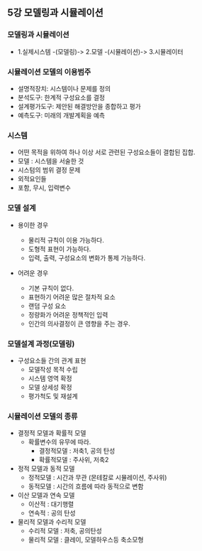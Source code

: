 ## 5강 모델링과 시뮬레이션
### 모델링과 시뮬레이션
- 1.실제시스템 -(모델링)-> 2.모델 -(시뮬레이션)-> 3.시뮬레이터

### 시뮬레이션 모델의 이용범주
- 설명적장치: 시스템이나 문제를 정의
- 분석도구: 한계적 구성요소를 결정
- 설계평가도구: 제안된 해결방안을 종합하고 평가
- 예측도구: 미래의 개발계획을 예측

### 시스템
-  어떤 목적을 위하여 하나 이상 서로 관련된 구성요소들이 결합된 집합.
-  모델 : 시스템을 서술한 것
-  시스텀의 범위 결정 문제
-  외적요인들
  - 포함, 무시, 입력변수

### 모델 설계
- 용이한 경우
  - 물리적 규칙이 이용 가능하다.
  - 도형적 표현이 가능하다.
  - 입력, 출력, 구성요소의 변화가 통제 가능하다.

- 어려운 경우
  - 기본 규칙이 없다.
  - 표현하기 어려운 많은 절차적 요소
  - 랜덤 구성 요소
  - 정량화가 어려운 정책적인 입력
  - 인간의 의사결정이 큰 영향을 주는 경우.

### 모델설계 과정(모델링)
- 구성요소들 간의 관계 표현
  - 모델작성 목적 수립
  - 시스템 영역 확정
  - 모델 상세성 확정
  - 평가척도 및 재설계

### 시뮬레이션 모델의 종류
- 결정적 모델과 확률적 모델
  - 확률변수의 유무에 따라.
    - 결정적모델 : 저축1, 공의 탄성
    - 확률적모델 : 주사위, 저축2
- 정적 모델과 동적 모델
  - 정적모델 : 시간과 무관 (몬테칼로 시뮬레이션, 주사위)
  - 동적모델 : 시간의 흐름에 따라 동적으로 변함
- 이산 모델과 연속 모델
  - 이산적 : 대기행렬
  - 연속적 : 공의 탄성
- 물리적 모델과 수리적 모델 
  - 수리적 모델 : 저축, 공의탄성
  - 물리적 모델 : 클레이, 모델하우스등 축소모형

